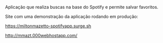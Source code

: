 Aplicação que realiza buscas na base do Spotify e permite salvar favoritos.

Site com uma demonstração da aplicação rodando em produção:

https://miltonmazetto-spotifyapp.surge.sh

http://mmazt.000webhostapp.com/
